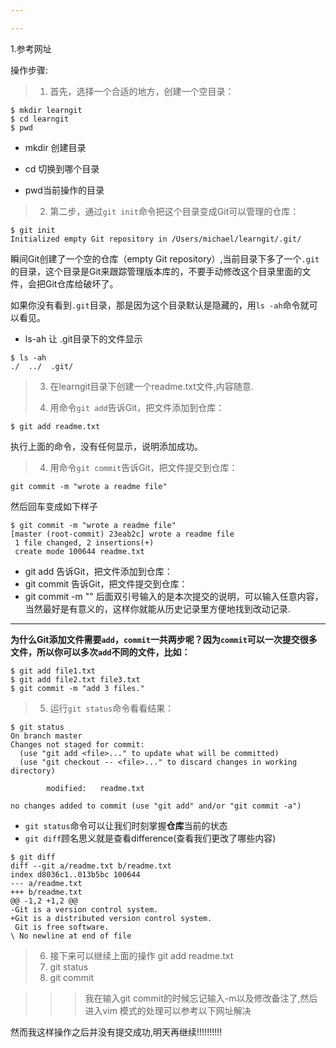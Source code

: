 ```yaml
---

---
```


1.参考网址 [](https://www.liaoxuefeng.com/wiki/0013739516305929606dd18361248578c67b8067c8c017b000/0013743256916071d599b3aed534aaab22a0db6c4e07fd0000)

操作步骤:

> 1. 首先，选择一个合适的地方，创建一个空目录：

```
$ mkdir learngit
$ cd learngit
$ pwd
```

* mkdir 创建目录

* cd 切换到哪个目录

* pwd当前操作的目录



  >

> 2. 第二步，通过`git init`命令把这个目录变成Git可以管理的仓库：

```
$ git init
Initialized empty Git repository in /Users/michael/learngit/.git/
```

瞬间Git创建了一个空的仓库（empty Git repository）,当前目录下多了一个`.git`的目录，这个目录是Git来跟踪管理版本库的，不要手动修改这个目录里面的文件，会把Git仓库给破坏了。

如果你没有看到`.git`目录，那是因为这个目录默认是隐藏的，用`ls -ah`命令就可以看见。

* ls-ah 让 .git目录下的文件显示

```
$ ls -ah
./  ../  .git/	
```

> 3. 在learngit目录下创建一个readme.txt文件,内容随意.
>
> 4. 用命令`git add`告诉Git，把文件添加到仓库：

```
$ git add readme.txt
```

执行上面的命令，没有任何显示，说明添加成功。

> 4.  用命令`git commit`告诉Git，把文件提交到仓库：

```
git commit -m "wrote a readme file" 
```

然后回车变成如下样子

```
$ git commit -m "wrote a readme file"
[master (root-commit) 23eab2c] wrote a readme file
 1 file changed, 2 insertions(+)
 create mode 100644 readme.txt

```

* git add  告诉Git，把文件添加到仓库：
* git commit  告诉Git，把文件提交到仓库：
* git commit -m "" 后面双引号输入的是本次提交的说明，可以输入任意内容，当然最好是有意义的，这样你就能从历史记录里方便地找到改动记录.

------

**为什么Git添加文件需要`add`，`commit`一共两步呢？因为`commit`可以一次提交很多文件，所以你可以多次`add`不同的文件，比如：**

```
$ git add file1.txt
$ git add file2.txt file3.txt
$ git commit -m "add 3 files."
```

> 5. 运行`git status`命令看看结果：

```
$ git status
On branch master
Changes not staged for commit:
  (use "git add <file>..." to update what will be committed)
  (use "git checkout -- <file>..." to discard changes in working directory)

        modified:   readme.txt

no changes added to commit (use "git add" and/or "git commit -a")

```

* `git status`命令可以让我们时刻掌握**仓库**当前的状态
* `git diff`顾名思义就是查看difference(查看我们更改了哪些内容)

```
$ git diff
diff --git a/readme.txt b/readme.txt
index d8036c1..013b5bc 100644
--- a/readme.txt
+++ b/readme.txt
@@ -1,2 +1,2 @@
-Git is a version control system.
+Git is a distributed version control system.
 Git is free software.
\ No newline at end of file

```

> 6. 接下来可以继续上面的操作 git add readme.txt
> 7. git status
> 8. git commit

> > > 我在输入git commit的时候忘记输入-m以及修改备注了,然后进入vim 模式的处理可以参考以下网址解决
> > >
> > > [](https://blog.csdn.net/bianliuzhu/article/details/81905343)

然而我这样操作之后并没有提交成功,明天再继续!!!!!!!!!!